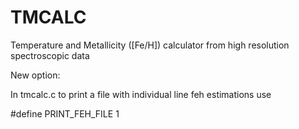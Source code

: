 # TMCALC
Temperature and Metallicity ([Fe/H]) calculator from high resolution spectroscopic data

New option:

In tmcalc.c to print a file with individual line feh estimations use

#define PRINT_FEH_FILE 1
